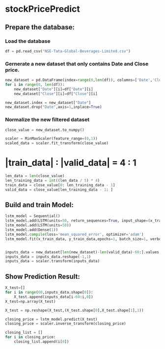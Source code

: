 # stockPricePredict

## Prepare the database:

### Load the database
```Python
df = pd.read_csv("NSE-Tata-Global-Beverages-Limited.csv")
```

### Gernerate a new dataset that only contains Date and Close price.
```Python
new_dataset = pd.DataFrame(index=range(0,len(df)), columns=['Date','Close'])
for i in range(0, len(df)):
    new_dataset["Date"][i]=df["Date"][i]
    new_dataset["Close"][i]=df["Close"][i]

new_dataset.index = new_dataset["Date"]
new_dataset.drop("Date",axis=1,inplace=True)
```

### Normalize the new filtered dataset

```Python
close_value = new_dataset.to_numpy()

scaler = MinMaxScaler(feature_range=(0,1))
scaled_data = scaler.fit_transform(close_value)
```

# |train_data| : |valid_data| = 4 : 1

```Python
len_data = len(close_value)
len_training_data = int((len_data / 5) * 4)
train_data = close_value[0: len_training_data - 1]
valid_data = close_value[len_training_data - 1: ]
```

## Build and train Model:

```Python
lstm_model = Sequential()
lstm_model.add(LSTM(units=50, return_sequences=True, input_shape=(x_train_data.shape[1],1)))
lstm_model.add(LSTM(units=50))
lstm_model.add(Dense(1))
lstm_model.compile(loss='mean_squared_error', optimizer='adam')
lstm_model.fit(x_train_data, y_train_data,epochs=1, batch_size=1, verbose=2)


inputs_data = new_dataset[len(new_dataset)-len(valid_data)-60:].values
inputs_data = inputs_data.reshape(-1,1)
inputs_data = scaler.transform(inputs_data)
```

## Show Prediction Result:
```Python
X_test=[]
for i in range(60,inputs_data.shape[0]):
    X_test.append(inputs_data[i-60:i,0])
X_test=np.array(X_test)

X_test = np.reshape(X_test,(X_test.shape[0],X_test.shape[1],1))

closing_price = lstm_model.predict(X_test)
closing_price = scaler.inverse_transform(closing_price)

closing_list = []
for i in closing_price:
    closing_list.append(i[0])
```

